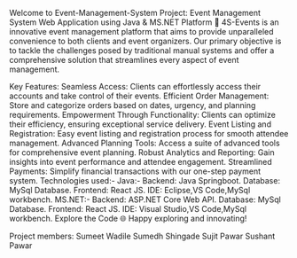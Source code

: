 Welcome to Event-Management-System
Project: Event Management System Web Application using Java & MS.NET Platform
🚀 4S-Events is an innovative event management platform that aims to provide unparalleled convenience to both clients and event organizers. Our primary objective is to tackle the challenges posed by traditional manual systems and offer a comprehensive solution that streamlines every aspect of event management.

Key Features:
Seamless Access: Clients can effortlessly access their accounts and take control of their events.
Efficient Order Management: Store and categorize orders based on dates, urgency, and planning requirements.
Empowerment Through Functionality: Clients can optimize their efficiency, ensuring exceptional service delivery.
Event Listing and Registration: Easy event listing and registration process for smooth attendee management.
Advanced Planning Tools: Access a suite of advanced tools for comprehensive event planning.
Robust Analytics and Reporting: Gain insights into event performance and attendee engagement.
Streamlined Payments: Simplify financial transactions with our one-step payment system.
Technologies used:-
Java:-
Backend: Java Springboot.
Database: MySql Database.
Frontend: React JS.
IDE: Eclipse,VS Code,MySql workbench.
MS.NET:-
Backend: ASP.NET Core Web API.
Database: MySql Database.
Frontend: React JS.
IDE: Visual Studio,VS Code,MySql workbench.
Explore the Code
🌐 Happy exploring and innovating!

Project members:
Sumeet Wadile
Sumedh Shingade
Sujit Pawar
Sushant Pawar
